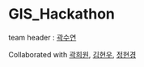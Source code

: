 # GIS_Hackathon

team header : [곽수연](https://github.com/suyeon-K)

Collaborated with [곽희원](https://github.com/HeewonKwak), [김현우](https://github.com/codemkim), [정현경](https://github.com/hyeonkyeong31)
